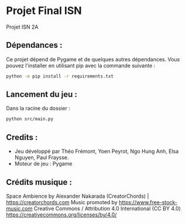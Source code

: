# Projet Final ISN
Projet ISN 2A

## Dépendances :

Ce projet dépend de Pygame et de quelques autres dépendances. Vous pouvez l'installer en utilisant pip avec la commande suivante :
```bash
python -m pip install -r requirements.txt
```

## Lancement du jeu :
Dans la racine du dossier :
```bash
python src/main.py
```

## Credits :

- Jeu développé par Théo Frémont, Yoen Peyrot, Ngo Hung Anh, Elsa Nguyen, Paul Fraysse.
- Moteur de jeu : Pygame

## Crédits musique :

Space Ambience by Alexander Nakarada (CreatorChords) | https://creatorchords.com
Music promoted by https://www.free-stock-music.com
Creative Commons / Attribution 4.0 International (CC BY 4.0)
https://creativecommons.org/licenses/by/4.0/